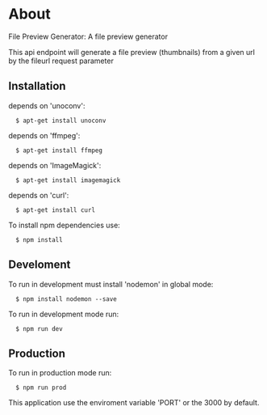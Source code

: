 # About

File Preview Generator: A file preview generator

This api endpoint will generate a file preview (thumbnails) from a given url by the fileurl request parameter

## Installation

depends on 'unoconv':

```
  $ apt-get install unoconv
```

depends on 'ffmpeg':


```
  $ apt-get install ffmpeg
```

depends on 'ImageMagick':

```
  $ apt-get install imagemagick
```


depends on 'curl':

```
  $ apt-get install curl
```

To install npm dependencies use:

```
  $ npm install
```

## Develoment

To run in development must install 'nodemon' in global mode:

```
  $ npm install nodemon --save
```

To run in development mode run:

```
  $ npm run dev
```

## Production

To run in production mode run:

```
  $ npm run prod
```

This application use the enviroment variable 'PORT' or the 3000 by default.